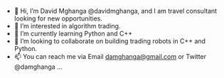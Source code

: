 - 👋 Hi, I’m David Mghanga @davidmghanga, and I am travel consultant looking for new opportunities.
- 👀 I’m interested in algorithm trading.
- 🌱 I’m currently learning Python and C++
- 💞️ I’m looking to collaborate on building trading robots in C++ and Python.
- 📫 You can reach me via Email damghanga@gmail.com or Twitter @damghanga ...

<!---
davidmghanga/davidmghanga is a ✨ special ✨ repository because its `README.md` (this file) appears on your GitHub profile.
You can click the Preview link to take a look at your changes.
--->
